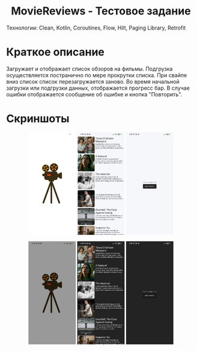 <h1 align="center">MovieReviews - Тестовое задание</h1>

Технологии: Clean, Kotlin, Coroutines, Flow, Hilt, Paging Library, Retrofit

# Краткое описание

Загружает и отображает список обзоров на фильмы. Подгрузка осуществляется постранично по мере прокрутки списка. При свайпе вниз список список перезагружается заново. Во время начальной загрузки или подгрузки данных, отображается прогресс бар. В случае ошибки отображается сообщение об ошибке и кнопка "Повторить".

# Скриншоты

<p align="center">
    <img src="./readme_assets/splash.jpg" width="25%" >
    <img src="./readme_assets/main_light.jpg" width="25%">
    <img src="./readme_assets/error_light.jpg" width="25%">
</p>

<p align="center">
    <img src="./readme_assets/splash_dark.jpg" width="25%">
    <img src="./readme_assets/main_dark.jpg" width="25%">
    <img src="./readme_assets/error_dark.jpg" width="25%">
</p>